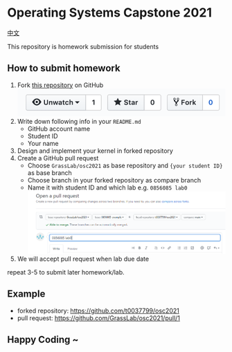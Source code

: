 # Operating Systems Capstone 2021

[中文](讀我.md)

This repository is homework submission for students

## How to submit homework

1. Fork [this repository](https://github.com/GrassLab/osc2021) on GitHub 
    ![](images/fork_button.png)
2. Write down following info in your `README.md`
    - GitHub account name
    - Student ID
    - Your name
3. Design and implement your kernel in forked repository
4. Create a GitHub pull request
    - Choose `GrassLab/osc2021` as base repository and `{your student ID}` as base branch
    - Choose branch in your forked repository as compare branch
    - Name it with student ID and which lab e.g. `0856085 lab0`
    ![](images/pull_request.png)
5. We will accept pull request when lab due date

repeat 3-5 to submit later homework/lab.

## Example

- forked repository: https://github.com/t0037799/osc2021
- pull request: https://github.com/GrassLab/osc2021/pull/1

## Happy Coding ~
